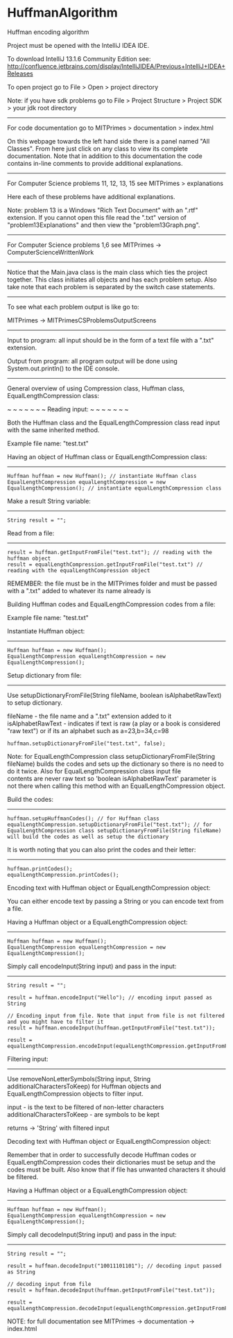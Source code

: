 # HuffmanAlgorithm
Huffman encoding algorithm

Project must be opened with the IntelliJ IDEA IDE.

To download IntelliJ 13.1.6 Community Edition see: 
http://confluence.jetbrains.com/display/IntelliJIDEA/Previous+IntelliJ+IDEA+Releases

To open project go to File > Open > project directory

Note: if you have sdk problems go to File > Project Structure > Project SDK > your jdk root directory 

___________________________________
For code documentation go to MITPrimes > documentation > index.html

On this webpage towards the left hand side there is a panel named "All Classes". From 
here just click on any class to view its complete documentation. Note that in addition
to this documentation the code contains in-line comments to provide additional explanations.

____________________________________

For Computer Science problems 11, 12, 13, 15 see MITPrimes > explanations

Here each of these problems have additional explanations. 

Note: problem 13 is a Windows "Rich Text Document" with an ".rtf" extension.
If you cannot open this file read the ".txt" version of "problem13Explanations"
and then view the "problem13Graph.png". 

____________________________________

For Computer Science problems 1,6 see MITPrimes -> ComputerScienceWrittenWork

____________________________________

Notice that the Main.java class is the main class which ties the project together. This class
initiates all objects and has each problem setup. Also take note that each problem is separated
by the switch case statements. 

____________________________________

To see what each problem output is like go to:

MITPrimes -> MITPrimesCSProblemsOutputScreens

____________________________________

Input to program: all input should be in the form of a text file with a ".txt" extension. 

Output from program: all program output will be done using System.out.println() to the IDE console.

____________________________________

General overview of using Compression class, Huffman class, EqualLengthCompression class:

~ ~ ~ ~ ~ ~ ~
Reading input:
~ ~ ~ ~ ~ ~ ~

Both the Huffman class and the EqualLengthCompression class read input with the same inherited method.

Example file name: "test.txt"

Having an object of Huffman class or EqualLengthCompression class:
__________________________________________________________________

	Huffman huffman = new Huffman(); // instantiate Huffman class
	EqualLengthCompression equalLengthCompression = new EqualLengthCompression(); // instantiate equalLengthCompression class

Make a result String variable:
______________________________

	String result = "";

Read from a file:
_________________

	result = huffman.getInputFromFile("test.txt"); // reading with the huffman object
	result = equalLengthCompression.getInputFromFile("test.txt") // reading with the equalLengthCompression object

REMEMBER: the file must be in the MITPrimes folder and must be passed with a ".txt" added to whatever its name already is

Building Huffman codes and EqualLengthCompression codes from a file:

Example file name: "test.txt"

Instantiate Huffman object:
___________________________

	Huffman huffman = new Huffman();
	EqualLengthCompression equalLengthCompression = new EqualLengthCompression();

Setup dictionary from file:
___________________________

Use setupDictionaryFromFile(String fileName, boolean isAlphabetRawText) to setup dictionary.

fileName - the file name and a ".txt" extension added to it
isAlphabetRawText - indicates if text is raw (a play or a book is considered "raw text") or if its an alphabet such as a=23,b=34,c=98

	huffman.setupDictionaryFromFile("test.txt", false);

Note: for EqualLengthCompression class setupDictionaryFromFile(String fileName) builds the codes and
      sets up the dictionary so there is no need to do it twice. Also for EqualLengthCompression class input file	
      contents are never raw text so 'boolean isAlphabetRawText' parameter is not there when calling this method 
      with an EqualLengthCompression object.


Build the codes:
________________

	huffman.setupHuffmanCodes(); // for Huffman class
	equalLengthCompression.setupDictionaryFromFile("test.txt"); // for EqualLengthCompression class setupDictionaryFromFile(String fileName) will build the codes as well as setup the dictionary

It is worth noting that you can also print the codes and their letter:
______________________________________________________________________

	huffman.printCodes();
	equalLengthCompression.printCodes();

Encoding text with Huffman object or EqualLengthCompression object:

You can either encode text by passing a String or you can encode text from a file.

Having a Huffman object or a EqualLengthCompression object:
___________________________________________________________

	Huffman huffman = new Huffman();
	EqualLengthCompression equalLengthCompression = new EqualLengthCompression();

Simply call encodeInput(String input) and pass in the input:
____________________________________________________________

	String result = "";

	result = huffman.encodeInput("Hello"); // encoding input passed as String
	
	// Encoding input from file. Note that input from file is not filtered and you might have to filter it
	result = huffman.encodeInput(huffman.getInputFromFile("test.txt")); 	

	result = equalLengthCompression.encodeInput(equalLengthCompression.getInputFromFile("test.txt"));

Filtering input:
________________

Use removeNonLetterSymbols(String input, String additionalCharactersToKeep) for Huffman objects and EqualLengthCompression objects
to filter input.

input - is the text to be filtered of non-letter characters
additionalCharactersToKeep - are symbols to be kept

returns -> 'String' with filtered input

Decoding text with Huffman object or EqualLengthCompression object:

Remember that in order to successfully decode Huffman codes or EqualLengthCompression codes
their dictionaries must be setup and the codes must be built. Also know that if file has
unwanted characters it should be filtered.

Having a Huffman object or a EqualLengthCompression object:
___________________________________________________________

	Huffman huffman = new Huffman();
	EqualLengthCompression equalLengthCompression = new EqualLengthCompression();

Simply call decodeInput(String input) and pass in the input:
____________________________________________________________

	String result = "";

	result = huffman.decodeInput("10011101101"); // decoding input passed as String
	
	// decoding input from file
	result = huffman.decodeInput(huffman.getInputFromFile("test.txt")); 	

	result = equalLengthCompression.decodeInput(equalLengthCompression.getInputFromFile("test.txt"));

NOTE: for full documentation see MITPrimes -> documentation -> index.html
